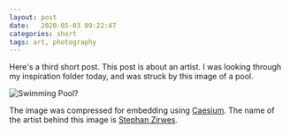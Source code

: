```yaml
---
layout: post
date:   2020-05-03 09:22:47
categories: short
tags: art, photography
---
```


Here's a third short post. This post is about an artist. I was looking through my inspiration folder today, and was struck by this image of a pool.

![Swimming Pool?](/jekyll-untrue-minimal/assets/img/StephanZirwes.jpg)

The image was compressed for embedding using [Caesium](https://saerasoft.com/caesium/). The name of the artist behind this image is [Stephan Zirwes](https://stephanzirwes.com/).
